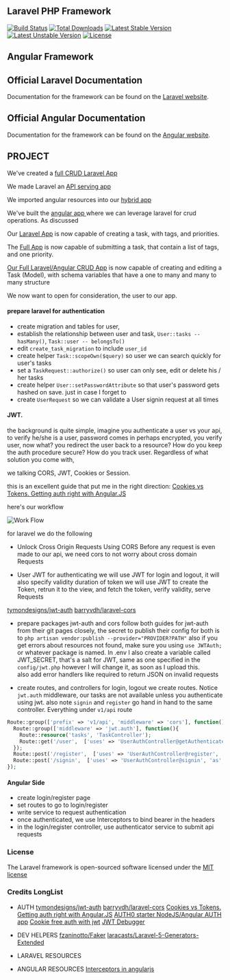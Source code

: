 ## Laravel PHP Framework

[![Build Status](https://travis-ci.org/laravel/framework.svg)](https://travis-ci.org/laravel/framework)
[![Total Downloads](https://poser.pugx.org/laravel/framework/d/total.svg)](https://packagist.org/packages/laravel/framework)
[![Latest Stable Version](https://poser.pugx.org/laravel/framework/v/stable.svg)](https://packagist.org/packages/laravel/framework)
[![Latest Unstable Version](https://poser.pugx.org/laravel/framework/v/unstable.svg)](https://packagist.org/packages/laravel/framework)
[![License](https://poser.pugx.org/laravel/framework/license.svg)](https://packagist.org/packages/laravel/framework)

## Angular Framework

## Official Laravel Documentation

Documentation for the framework can be found on the [Laravel website](http://laravel.com/docs).

## Official Angular Documentation

Documentation for the framework can be found on the [Angular website](https://angularjs.org).

## PROJECT

We've created a [full CRUD Laravel App](https://github.com/kmassada/laravel-angular/tree/basic-laravel)

We made Laravel an [API serving app ](https://github.com/kmassada/laravel-angular/tree/basic-laravel-api)

We imported angular resources into our [hybrid app ](https://github.com/kmassada/laravel-angular/tree/angular-init)

We've built the [angular app ](https://github.com/kmassada/laravel-angular/tree/laravel-angular-1.0)where we can leverage laravel for crud operations. As discussed

Our [Laravel App](https://github.com/kmassada/laravel-angular/tree/laravel-angular-1.1) is now capable of creating a task, with tags, and priorities.

The [Full App](https://github.com/kmassada/laravel-angular/tree/laravel-angular-1.2) is now capable of submitting a task, that contain a list of tags, and one priority.

[Our Full Laravel/Angular CRUD App](https://github.com/kmassada/laravel-angular/tree/laravel-angular-1.3) is now capable of creating and editing a Task (Model), with schema variables that have a one to many and many to many structure

We now want to open for consideration, the user to our app.

#### prepare laravel for authentication

- create migration and tables for user,
- establish the relationship between user and task, `User::tasks -- hasMany()`, `Task::user -- belongsTo()`
- edit `create_task_migration` to include `user_id`
- create helper `Task::scopeOwn($query)` so user we can search quickly for user's tasks
- set a `TaskRequest::authorize()` so user can only see, edit or delete his / her tasks
- create helper `User::setPasswordAttribute` so that user's password gets hashed on save. just in case I forget to
- create `UserRequest` so we can validate a User signin request at all times

#### JWT.

the background is quite simple, imagine you authenticate a user vs your api, to verify he/she is a user,
password comes in perhaps encrypted, you verify user, now what? you redirect the user back to a resource?
How do you keep the auth procedure secure? How do you track user. Regardless of what solution you come with,

we talking CORS, JWT, Cookies or Session.

this is an excellent guide that put me in the right direction: [Cookies vs Tokens. Getting auth right with Angular.JS](https://auth0.com/blog/2014/01/07/angularjs-authentication-with-cookies-vs-token/)

here's our workflow

![Work Flow](https://dl.dropboxusercontent.com/u/1567633/github/Screenshot_2015-09-18_16.21.27.png)

for laravel we do the following

- Unlock Cross Origin Requests Using CORS
Before any request is even made to our api, we need cors to not worry about cross domain Requests

- User JWT for authenticating
we will use JWT for login and logout, it will also specify validity duration of token
we will use JWT to create the Token, retrun it to the view, and fetch the token, verify validity, serve Requests

[tymondesigns/jwt-auth](https://github.com/tymondesigns/jwt-auth)
[barryvdh/laravel-cors](https://github.com/barryvdh/laravel-cors)

- prepare packages jwt-auth and cors
follow both guides for jwt-auth from their git pages closely,
the secret to publish their config for both is to `php artisan vendor:publish --provider="PROVIDER?PATH"`
also if you get errors about resources not found, make sure you using `use JWTAuth;` or whatever package is named.
In .env I also create a variable called JWT_SECRET, that's a salt for JWT, same as one specified in the `config/jwt.php`
however I will change it, as soon as I upload this.  
also add error handlers like required to return JSON on invalid requests

- create routes, and controllers for login, logout
we create routes. Notice `jwt.auth` middleware, our tasks are not available unless you authenticate using jwt.
also note `signin` and `register` go hand in hand to the same controller. Everything under `v1/api` route

```php
Route::group(['prefix' => 'v1/api', 'middleware' => 'cors'], function(){
  Route::group(['middleware' => 'jwt.auth'], function(){
    Route::resource('tasks', 'TaskController');
    Route::get('/user',  ['uses' => 'UserAuthController@getAuthenticatedUser', 'as' => 'user.get.auth']);
  });
  Route::post('/register',  ['uses' => 'UserAuthController@register', 'as' => 'user.register']);
  Route::post('/signin',  ['uses' => 'UserAuthController@signin', 'as' => 'user.signin']);
});
```

#### Angular Side

- create login/register page
- set routes to go to login/register
- write service to request authentication
- once authenticated, we use Interceptors to bind bearer in the headers
- in the login/register controller, use authenticator service to submit api requests 


### License

The Laravel framework is open-sourced software licensed under the [MIT license](http://opensource.org/licenses/MIT)

### Credits LongList

- AUTH
[tymondesigns/jwt-auth](https://github.com/tymondesigns/jwt-auth)
[barryvdh/laravel-cors](https://github.com/barryvdh/laravel-cors)
[Cookies vs Tokens. Getting auth right with Angular.JS](https://auth0.com/blog/2014/01/07/angularjs-authentication-with-cookies-vs-token/)
[AUTH0 starter NodeJS/Angular AUTH app](https://github.com/auth0/angular-token-auth)
[Cookie free auth with jwt](http://www.toptal.com/web/cookie-free-authentication-with-json-web-tokens-an-example-in-laravel-and-angularjs)
[JWT Debugger](http://jwt.io)

- DEV HELPERS
[fzaninotto/Faker](https://github.com/fzaninotto/Faker)
[laracasts/Laravel-5-Generators-Extended](https://github.com/laracasts/Laravel-5-Generators-Extended)

- LARAVEL RESOURCES

- ANGULAR RESOURCES
[Interceptors in angularjs](http://www.webdeveasy.com/interceptors-in-angularjs-and-useful-examples/)
